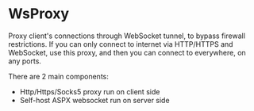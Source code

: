 # WsProxy
Proxy client's connections through WebSocket tunnel, to bypass firewall restrictions. If you can only connect to internet via HTTP/HTTPS and WebSocket, use this proxy, and then you can connect to everywhere, on any ports.

There are 2 main components:
- Http/Https/Socks5 proxy run on client side
- Self-host ASPX websocket run on server side
